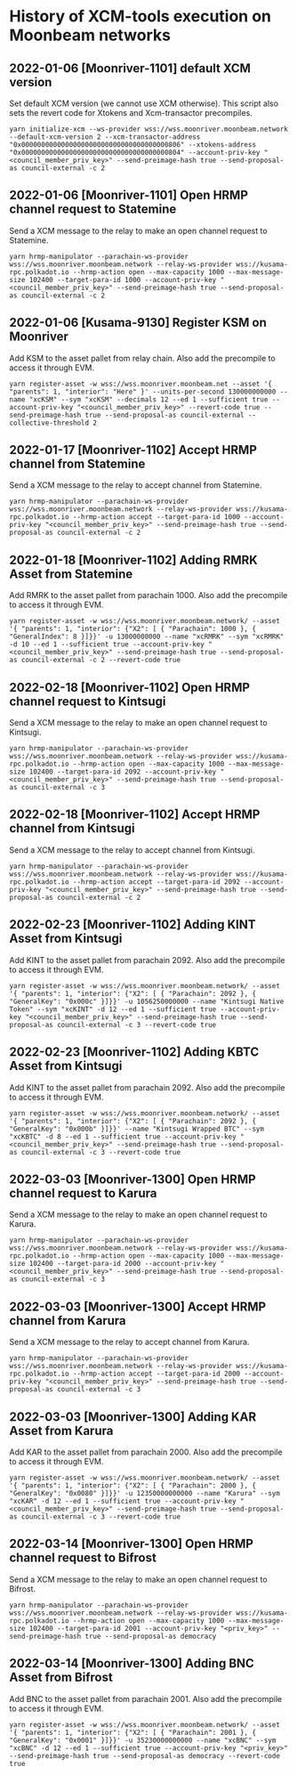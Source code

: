 # History of XCM-tools execution on Moonbeam networks

## 2022-01-06 \[Moonriver-1101\] default XCM version

Set default XCM version (we cannot use XCM otherwise). This script also sets the revert code for Xtokens and Xcm-transactor precompiles.

```
yarn initialize-xcm --ws-provider wss://wss.moonriver.moonbeam.network --default-xcm-version 2 --xcm-transactor-address "0x0000000000000000000000000000000000000806" --xtokens-address "0x0000000000000000000000000000000000000804" --account-priv-key "<council_member_priv_key>" --send-preimage-hash true --send-proposal-as council-external -c 2
```

## 2022-01-06 \[Moonriver-1101\] Open HRMP channel request to Statemine

Send a XCM message to the relay to make an open channel request to Statemine.

```
yarn hrmp-manipulator --parachain-ws-provider wss://wss.moonriver.moonbeam.network --relay-ws-provider wss://kusama-rpc.polkadot.io --hrmp-action open --max-capacity 1000 --max-message-size 102400 --target-para-id 1000 --account-priv-key "<council_member_priv_key>" --send-preimage-hash true --send-proposal-as council-external -c 2
```

## 2022-01-06 \[Kusama-9130\] Register KSM on Moonriver

Add KSM to the asset pallet from relay chain. Also add the precompile to access it through EVM.

```
yarn register-asset -w wss://wss.moonriver.moonbeam.net --asset '{ "parents": 1, "interior": "Here" }' --units-per-second 130000000000 --name "xcKSM" --sym "xcKSM" --decimals 12 --ed 1 --sufficient true --account-priv-key "<council_member_priv_key>" --revert-code true --send-preimage-hash true --send-proposal-as council-external --collective-threshold 2
```

## 2022-01-17 \[Moonriver-1102\] Accept HRMP channel from Statemine

Send a XCM message to the relay to accept channel from Statemine.

```
yarn hrmp-manipulator --parachain-ws-provider wss://wss.moonriver.moonbeam.network --relay-ws-provider wss://kusama-rpc.polkadot.io --hrmp-action accept --target-para-id 1000 --account-priv-key "<council_member_priv_key>" --send-preimage-hash true --send-proposal-as council-external -c 2
```

## 2022-01-18 \[Moonriver-1102\] Adding RMRK Asset from Statemine

Add RMRK to the asset pallet from parachain 1000. Also add the precompile to access it through EVM.

```
yarn register-asset -w wss://wss.moonriver.moonbeam.network/ --asset '{ "parents": 1, "interior": {"X2": [ { "Parachain": 1000 }, { "GeneralIndex": 8 }]}}' -u 13000000000 --name "xcRMRK" --sym "xcRMRK" -d 10 --ed 1 --sufficient true --account-priv-key "<council_member_priv_key>" --send-preimage-hash true --send-proposal-as council-external -c 2 --revert-code true
```

## 2022-02-18 \[Moonriver-1102\] Open HRMP channel request to Kintsugi

Send a XCM message to the relay to make an open channel request to Kintsugi.

```
yarn hrmp-manipulator --parachain-ws-provider wss://wss.moonriver.moonbeam.network --relay-ws-provider wss://kusama-rpc.polkadot.io --hrmp-action open --max-capacity 1000 --max-message-size 102400 --target-para-id 2092 --account-priv-key "<council_member_priv_key>" --send-preimage-hash true --send-proposal-as council-external -c 3
```

## 2022-02-18 \[Moonriver-1102\] Accept HRMP channel from Kintsugi

Send a XCM message to the relay to accept channel from Kintsugi.

```
yarn hrmp-manipulator --parachain-ws-provider wss://wss.moonriver.moonbeam.network --relay-ws-provider wss://kusama-rpc.polkadot.io --hrmp-action accept --target-para-id 2092 --account-priv-key "<council_member_priv_key>" --send-preimage-hash true --send-proposal-as council-external -c 2
```

## 2022-02-23 \[Moonriver-1102\] Adding KINT Asset from Kintsugi

Add KINT to the asset pallet from parachain 2092. Also add the precompile to access it through EVM.

```
yarn register-asset -w wss://wss.moonriver.moonbeam.network/ --asset '{ "parents": 1, "interior": {"X2": [ { "Parachain": 2092 }, { "GeneralKey": "0x000c" }]}}' -u 1056250000000 --name "Kintsugi Native Token" --sym "xcKINT" -d 12 --ed 1 --sufficient true --account-priv-key "<council_member_priv_key>" --send-preimage-hash true --send-proposal-as council-external -c 3 --revert-code true
```

## 2022-02-23 \[Moonriver-1102\] Adding KBTC Asset from Kintsugi

Add KINT to the asset pallet from parachain 2092. Also add the precompile to access it through EVM.

```
yarn register-asset -w wss://wss.moonriver.moonbeam.network/ --asset '{ "parents": 1, "interior": {"X2": [ { "Parachain": 2092 }, { "GeneralKey": "0x000b" }]}}' --name "Kintsugi Wrapped BTC" --sym "xcKBTC" -d 8 --ed 1 --sufficient true --account-priv-key "<council_member_priv_key>" --send-preimage-hash true --send-proposal-as council-external -c 3 --revert-code true
```

## 2022-03-03 \[Moonriver-1300\] Open HRMP channel request to Karura

Send a XCM message to the relay to make an open channel request to Karura.

```
yarn hrmp-manipulator --parachain-ws-provider wss://wss.moonriver.moonbeam.network --relay-ws-provider wss://kusama-rpc.polkadot.io --hrmp-action open --max-capacity 1000 --max-message-size 102400 --target-para-id 2000 --account-priv-key "<council_member_priv_key>" --send-preimage-hash true --send-proposal-as council-external -c 3
```

## 2022-03-03 \[Moonriver-1300\] Accept HRMP channel from Karura

Send a XCM message to the relay to accept channel from Karura.

```
yarn hrmp-manipulator --parachain-ws-provider wss://wss.moonriver.moonbeam.network --relay-ws-provider wss://kusama-rpc.polkadot.io --hrmp-action accept --target-para-id 2000 --account-priv-key "<council_member_priv_key>" --send-preimage-hash true --send-proposal-as council-external -c 3
```

## 2022-03-03 \[Moonriver-1300\] Adding KAR Asset from Karura

Add KAR to the asset pallet from parachain 2000. Also add the precompile to access it through EVM.

```
yarn register-asset -w wss://wss.moonriver.moonbeam.network/ --asset '{ "parents": 1, "interior": {"X2": [ { "Parachain": 2000 }, { "GeneralKey": "0x0080" }]}}' -u 12350000000000 --name "Karura" --sym "xcKAR" -d 12 --ed 1 --sufficient true --account-priv-key "<council_member_priv_key>" --send-preimage-hash true --send-proposal-as council-external -c 3 --revert-code true
```

## 2022-03-14 \[Moonriver-1300\] Open HRMP channel request to Bifrost

Send a XCM message to the relay to make an open channel request to Bifrost.

```
yarn hrmp-manipulator --parachain-ws-provider wss://wss.moonriver.moonbeam.network --relay-ws-provider wss://kusama-rpc.polkadot.io --hrmp-action open --max-capacity 1000 --max-message-size 102400 --target-para-id 2001 --account-priv-key "<priv_key>" --send-preimage-hash true --send-proposal-as democracy
```

## 2022-03-14 \[Moonriver-1300\] Adding BNC Asset from Bifrost

Add BNC to the asset pallet from parachain 2001. Also add the precompile to access it through EVM.

```
yarn register-asset -w wss://wss.moonriver.moonbeam.network/ --asset '{ "parents": 1, "interior": {"X2": [ { "Parachain": 2001 }, { "GeneralKey": "0x0001" }]}}' -u 35230000000000 --name "xcBNC" --sym "xcBNC" -d 12 --ed 1 --sufficient true --account-priv-key "<priv_key>" --send-preimage-hash true --send-proposal-as democracy --revert-code true
```